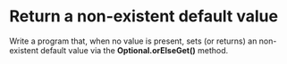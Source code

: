 # Return a non-existent default value
Write a program that, when no value is present, sets (or returns) an non-existent default value via the **Optional.orElseGet()** method.
